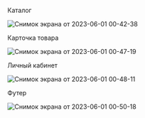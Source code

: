 Каталог

![Снимок экрана от 2023-06-01 00-42-38](https://github.com/Kaipaeff/BERi/assets/99525626/866d848c-86b5-4891-bed3-46f937ca9654)

Карточка товара 

![Снимок экрана от 2023-06-01 00-47-19](https://github.com/Kaipaeff/BERi/assets/99525626/73329fe2-bb6c-4e03-aa60-24999117b26e)

Личный кабинет

![Снимок экрана от 2023-06-01 00-48-11](https://github.com/Kaipaeff/BERi/assets/99525626/060691c4-6b3e-42b2-afca-1961bd37e068)

Футер

![Снимок экрана от 2023-06-01 00-50-18](https://github.com/Kaipaeff/BERi/assets/99525626/9c680b42-7609-463f-83b9-e6118da9703b)
